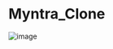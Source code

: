 # Myntra_Clone
![image](https://github.com/abhishek3432/Myntra_Clone/assets/113165789/6c78ea52-f728-43cc-b164-ba9ffbb6cd6f)
